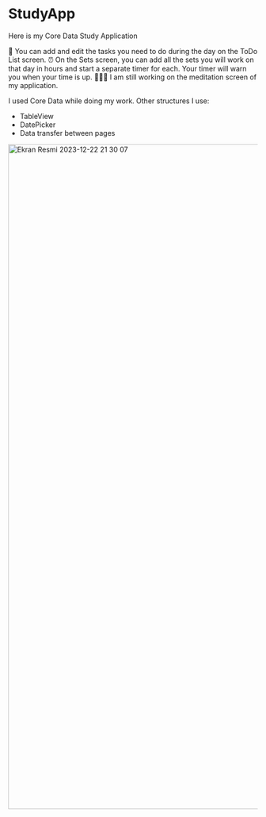 # StudyApp
Here is my Core Data Study Application

💜 You can add and edit the tasks you need to do during the day on the ToDo List screen. 
⏰ On the Sets screen, you can add all the sets you will work on that day in hours and start a separate timer for each. Your timer will warn you when your time is up.
🧘🏻‍♀️ I am still working on the meditation screen of my application.

I used Core Data while doing my work. Other structures I use:
- TableView
- DatePicker
- Data transfer between pages



<img width="1340" alt="Ekran Resmi 2023-12-22 21 30 07" src="https://github.com/ezgikrhnn/StudyApp/assets/109277079/aa1d5767-5de3-4ac3-bcdf-a6453b749458">
